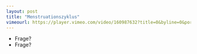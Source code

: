 ```yaml
---
layout: post
title: "Menstruationszyklus"
vimeourl: https://player.vimeo.com/video/160987632?title=0&byline=0&portrait=0
---
```

- Frage?
- Frage?




